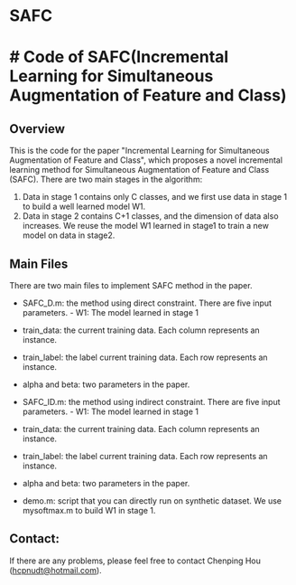 # SAFC
# # Code of SAFC(**Incremental Learning for Simultaneous Augmentation of Feature and Class**)

## Overview
This is the code for the paper "Incremental Learning for Simultaneous Augmentation of Feature and Class", which proposes a novel incremental learning method for Simultaneous
Augmentation of Feature and Class (SAFC). There are two main stages in the algorithm:
1. Data in stage 1 contains only C classes, and we first use data in stage 1 to build  a well learned model W1.
2. Data in stage 2 contains C+1 classes, and the dimension of data also increases. We reuse the model W1 learned in stage1 to train a new model on data in stage2.

## Main Files
There are two main files to implement SAFC method in the paper. 
 - SAFC_D.m: the method using direct constraint. There are five input parameters. 
                 - W1: The model learned in stage 1
 - train_data: the current training data. Each column represents an instance.
 - train_label: the label current training data. Each row represents an instance.
 - alpha and beta: two parameters in the paper.
 - SAFC_ID.m: the method using indirect constraint. There are five input parameters. 
                 - W1: The model learned in stage 1
 - train_data: the current training data. Each column represents an instance.
 - train_label: the label current training data. Each row represents an instance.
 - alpha and beta: two parameters in the paper.

 - demo.m: script that you can directly run on synthetic dataset. We use mysoftmax.m to build W1 in stage 1.

## Contact:
If there are any problems, please feel free to contact Chenping Hou (hcpnudt@hotmail.com).
